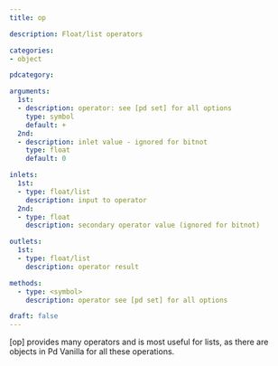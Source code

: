 ```yaml
---
title: op

description: Float/list operators

categories:
- object

pdcategory:

arguments:
  1st:
  - description: operator: see [pd set] for all options
    type: symbol
    default: +
  2nd:
  - description: inlet value - ignored for bitnot
    type: float
    default: 0

inlets:
  1st:
  - type: float/list
    description: input to operator
  2nd:
  - type: float
    description: secondary operator value (ignored for bitnot)

outlets:
  1st:
  - type: float/list
    description: operator result

methods:
  - type: <symbol>
    description: operator see [pd set] for all options

draft: false
---
```


[op] provides many operators and is most useful for lists, as there are objects in Pd Vanilla for all these operations.
